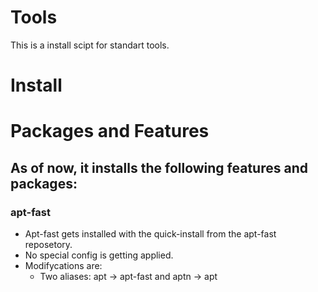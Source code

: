 # Tools
This is a install scipt for standart tools.
# Install

# Packages and Features
## As of now, it installs the following features and packages:
### apt-fast
* Apt-fast gets installed with the quick-install from the apt-fast reposetory.
* No special config is getting applied.
* Modifycations are:
  * Two aliases: apt -> apt-fast and aptn -> apt
